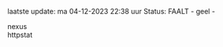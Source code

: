 laatste update: 
ma 04-12-2023 22:38   uur 
Status: FAALT - geel - 
<div class="service R">nexus</div><div class="service Y">httpstat</div>